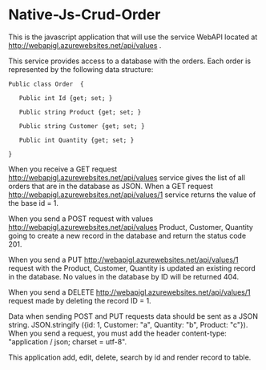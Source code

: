 Native-Js-Crud-Order
====================

This is the javascript application that will use the service WebAPI located at http://webapigl.azurewebsites.net/api/values .

This service provides access to a database with the orders. Each order is represented by the following data structure:

    Public class Order  {
      
       Public int Id {get; set; }
       
       Public string Product {get; set; }
       
       Public string Customer {get; set; }
       
       Public int Quantity {get; set; }
      
    }

When you receive a GET request http://webapigl.azurewebsites.net/api/values service gives the list of all orders that are in the database as JSON.
When a GET request http://webapigl.azurewebsites.net/api/values/1 service returns the value of the base id = 1.

When you send a POST request with values http://webapigl.azurewebsites.net/api/values Product, Customer, Quantity going to create a new record in the database and return the status code 201.

When you send a PUT http://webapigl.azurewebsites.net/api/values/1 request with the Product, Customer, Quantity is updated an existing record in the database. No values in the database by ID will be returned 404.

When you send a DELETE http://webapigl.azurewebsites.net/api/values/1 request made by deleting the record ID = 1.

Data when sending POST and PUT requests data should be sent as a JSON string.
JSON.stringify ({id: 1, Customer: "a", Quantity: "b", Product: "c"}).
When you send a request, you must add the header content-type: "application / json; charset = utf-8".

This application add, edit, delete, search by id and render record to table.
